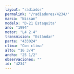 ```yaml
---
layout: "radiador"
permalink: "/radiadores/4234/"
marca: "Nissan"
modelo: "D-21 Estaquita"
ano: "1994"
motor: "L4 2.4"
transmision: "Estándar"
parte: "433024"
clima: "Con clima"
alto: "16 3/4"
ancho: "25 1/2"
observaciones: ""
id: "4234"
---
```


